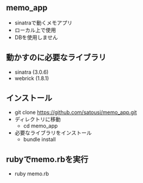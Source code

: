 ## memo_app
- sinatraで動くメモアプリ
- ローカル上で使用
- DBを使用しません
## 動かすのに必要なライブラリ
- sinatra (3.0.6)
- webrick (1.8.1)
## インストール
- git clone https://github.com/satousi/memo_app.git
- ディレクトリに移動
  - cd memo_app
- 必要なライブラリをインストール
  - bundle install
## rubyでmemo.rbを実行
  - ruby memo.rb
